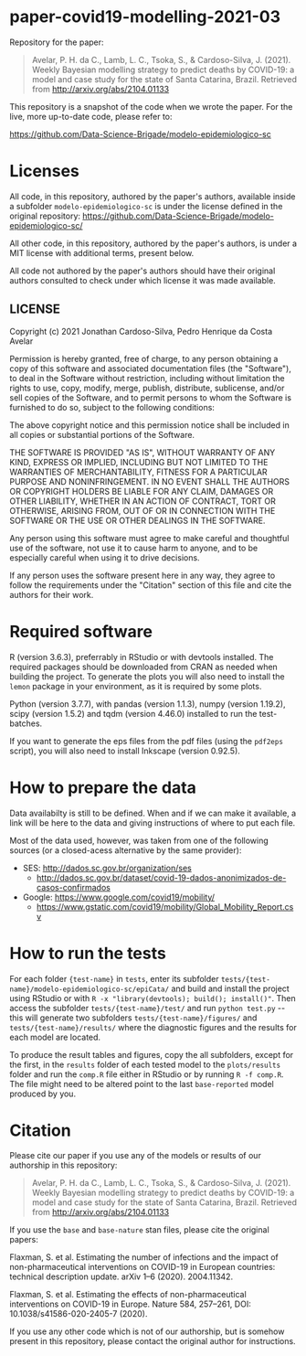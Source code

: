 # paper-covid19-modelling-2021-03
Repository for the paper: 

> Avelar, P. H. da C., Lamb, L. C., Tsoka, S., & Cardoso-Silva, J. (2021). Weekly Bayesian modelling strategy to predict deaths by COVID-19: a model and case study for the state of Santa Catarina, Brazil. Retrieved from http://arxiv.org/abs/2104.01133

This repository is a snapshot of the code when we wrote the paper. For the live, more up-to-date code, please refer to:

https://github.com/Data-Science-Brigade/modelo-epidemiologico-sc

# Licenses

All code, in this repository, authored by the paper's authors, available inside a subfolder `modelo-epidemiologico-sc` is under the license defined in the original repository: https://github.com/Data-Science-Brigade/modelo-epidemiologico-sc/

All other code, in this repository, authored by the paper's authors, is under a MIT license with additional terms, present below.

All code not authored by the paper's authors should have their original authors consulted to check under which license it was made available.

## LICENSE

Copyright (c) 2021 Jonathan Cardoso-Silva, Pedro Henrique da Costa Avelar

Permission is hereby granted, free of charge, to any person obtaining a copy of this software and associated documentation files (the "Software"), to deal in the Software without restriction, including without limitation the rights to use, copy, modify, merge, publish, distribute, sublicense, and/or sell copies of the Software, and to permit persons to whom the Software is
furnished to do so, subject to the following conditions:

The above copyright notice and this permission notice shall be included in all copies or substantial portions of the Software.

THE SOFTWARE IS PROVIDED "AS IS", WITHOUT WARRANTY OF ANY KIND, EXPRESS OR IMPLIED, INCLUDING BUT NOT LIMITED TO THE WARRANTIES OF MERCHANTABILITY, FITNESS FOR A PARTICULAR PURPOSE AND NONINFRINGEMENT. IN NO EVENT SHALL THE AUTHORS OR COPYRIGHT HOLDERS BE LIABLE FOR ANY CLAIM, DAMAGES OR OTHER LIABILITY, WHETHER IN AN ACTION OF CONTRACT, TORT OR OTHERWISE, ARISING FROM, OUT OF OR IN CONNECTION WITH THE SOFTWARE OR THE USE OR OTHER DEALINGS IN THE SOFTWARE.

Any person using this software must agree to make careful and thoughtful use of the software, not use it to cause harm to anyone, and to be especially careful when using it to drive decisions.

If any person uses the software present here in any way, they agree to follow the requirements under the "Citation" section of this file and cite the authors for their work.

# Required software

R (version 3.6.3), preferrably in RStudio or with devtools installed. The required packages should be downloaded from CRAN as needed when building the project. To generate the plots you will also need to install the `lemon` package in your environment, as it is required by some plots.

Python (version 3.7.7), with pandas (version 1.1.3), numpy (version 1.19.2), scipy (version 1.5.2) and tqdm (version 4.46.0) installed to run the test-batches.

If you want to generate the eps files from the pdf files (using the `pdf2eps` script), you will also need to install Inkscape (version 0.92.5).

# How to prepare the data

Data availabilty is still to be defined. When and if we can make it available, a link will be here to the data and giving instructions of where to put each file.

Most of the data used, however, was taken from one of the following sources (or a closed-acess alternative by the same provider):

* SES: http://dados.sc.gov.br/organization/ses
  * http://dados.sc.gov.br/dataset/covid-19-dados-anonimizados-de-casos-confirmados 
* Google: https://www.google.com/covid19/mobility/
  * https://www.gstatic.com/covid19/mobility/Global_Mobility_Report.csv

# How to run the tests

For each folder `{test-name}` in `tests`, enter its subfolder `tests/{test-name}/modelo-epidemiologico-sc/epiCata/` and build and install the project using RStudio or with `R -x "library(devtools); build(); install()"`. Then access the subfolder `tests/{test-name}/test/` and run `python test.py` -- this will generate two subfolders `tests/{test-name}/figures/` and `tests/{test-name}/results/` where the diagnostic figures and the results for each model are located.

To produce the result tables and figures, copy the all subfolders, except for the first, in the `results` folder of each tested model to the `plots/results` folder and run the `comp.R` file either in RStudio or by running `R -f comp.R`. The file might need to be altered point to the last `base-reported` model produced by you.

# Citation

Please cite our paper if you use any of the models or results of our authorship in this repository:

> Avelar, P. H. da C., Lamb, L. C., Tsoka, S., & Cardoso-Silva, J. (2021). Weekly Bayesian modelling strategy to predict deaths by COVID-19: a model and case study for the state of Santa Catarina, Brazil. Retrieved from http://arxiv.org/abs/2104.01133

If you use the `base` and `base-nature` stan files, please cite the original papers:

Flaxman, S. et al. Estimating the number of infections and the impact of non-pharmaceutical interventions on COVID-19 in European countries: technical description update. arXiv 1–6 (2020). 2004.11342.

Flaxman, S. et al. Estimating the effects of non-pharmaceutical interventions on COVID-19 in Europe. Nature 584, 257–261, DOI: 10.1038/s41586-020-2405-7 (2020).

If you use any other code which is not of our authorship, but is somehow present in this repository, please contact the original author for instructions.
